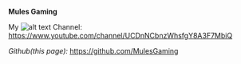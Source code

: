 **Mules Gaming**

My ![alt text]([http://url/to/img.png](https://static.vecteezy.com/system/resources/previews/003/206/623/original/youtube-editorial-app-icon-free-vector.jpg)) Channel: https://www.youtube.com/channel/UCDnNCbnzWhsfgY8A3F7MbiQ

*Github(this page):* https://github.com/MulesGaming

<!---
MulesGaming/MulesGaming is a unique repository because its `README.md` (this file) appears on your GitHub profile.
You can click the Preview link to take a look at your changes.
--->
